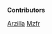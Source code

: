 <strong>Contributors</strong>

<a href="https://github.com/Arzilla">Arzilla</a>
<a href="https://github.com/mzfr">Mzfr</a>
